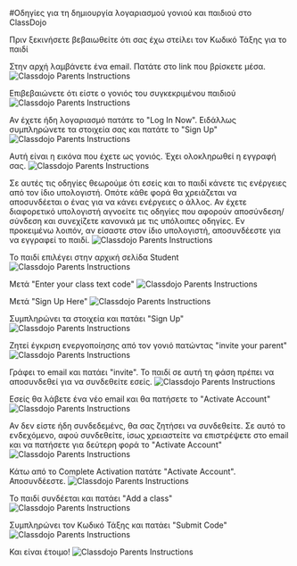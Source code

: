 #Οδηγίες για τη δημιουργία λογαριασμού γονιού και παιδιού στο ClassDojo

Πριν ξεκινήσετε βεβαιωθείτε ότι σας έχω στείλει τον Κωδικό Τάξης για το παιδί

Στην αρχή λαμβάνετε ένα email. Πατάτε στο link που βρίσκετε μέσα.
![Classdojo Parents Instructions](classdojo_parent1.png)

Επιβεβαιώνετε ότι είστε ο γονιός του συγκεκριμένου παιδιού
![Classdojo Parents Instructions](classdojo_parent2.png)

Αν έχετε ήδη λογαριασμό πατάτε το "Log In Now". Ειδάλλως συμπληρώνετε τα στοιχεία σας και πατάτε το "Sign Up"
![Classdojo Parents Instructions](classdojo_parent3.png)

Αυτή είναι η εικόνα που έχετε ως γονιός. Έχει ολοκληρωθεί η εγγραφή σας.
![Classdojo Parents Instructions](classdojo_parent4.png)

Σε αυτές τις οδηγίες θεωρούμε ότι εσείς και το παιδί κάνετε τις ενέργειες από τον ίδιο υπολογιστή. Οπότε κάθε φορά θα χρειάζεται να αποσυνδέεται ο ένας για να κάνει ενέργειες ο άλλος. Αν έχετε διαφορετικό υπολογιστή αγνοείτε τις οδηγίες που αφορούν αποσύνδεση/σύνδεση και συνεχίζετε κανονικά με τις υπόλοιπες οδηγίες. Εν προκειμένω λοιπόν, αν είσαστε στον ίδιο υπολογιστή, αποσυνδέεστε για να εγγραφεί το παιδί. 
![Classdojo Parents Instructions](classdojo_parent5.png)

Το παιδί επιλέγει στην αρχική σελίδα Student
![Classdojo Parents Instructions](classdojo_parent6.png)

Μετά "Enter your class text code"
![Classdojo Parents Instructions](classdojo_parent7.png)

Μετά "Sign Up Here"
![Classdojo Parents Instructions](classdojo_parent8.png)

Συμπληρώνει τα στοιχεία και πατάει "Sign Up"
![Classdojo Parents Instructions](classdojo_parent9.png)

Ζητεί έγκριση ενεργοποίησης από τον γονιό πατώντας "invite your parent"
![Classdojo Parents Instructions](classdojo_parent10.png)

Γράφει το email και πατάει "invite". Το παιδί σε αυτή τη φάση πρέπει να αποσυνδεθεί για να συνδεθείτε εσείς.
![Classdojo Parents Instructions](classdojo_parent11.png)

Εσείς θα λάβετε ένα νέο email και θα πατήσετε το "Activate Account"
![Classdojo Parents Instructions](classdojo_parent12.png)

Αν δεν είστε ήδη συνδεδεμένς, θα σας ζητήσει να συνδεθείτε. Σε αυτό το ενδεχόμενο, αφού συνδεθείτε, ίσως χρειαστείτε να επιστρέψετε στο email και να πατήσετε για δεύτερη φορά το "Activate Account"
![Classdojo Parents Instructions](classdojo_parent13.png)

Κάτω από το Complete Activation πατάτε "Activate Account". Αποσυνδέεστε.
![Classdojo Parents Instructions](classdojo_parent14.png)

Το παιδί συνδέεται και πατάει "Add a class"
![Classdojo Parents Instructions](classdojo_parent15.png)

Συμπληρώνει τον Κωδικό Τάξης και πατάει "Submit Code"
![Classdojo Parents Instructions](classdojo_parent16.png)

Και είναι έτοιμο!
![Classdojo Parents Instructions](classdojo_parent17.png)

